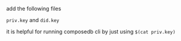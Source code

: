 add the following files

`priv.key` and `did.key`

it is helpful for running composedb cli by just using `$(cat priv.key)`